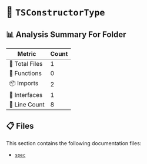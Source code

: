 # 📁 `TSConstructorType`

## 📊 Analysis Summary For Folder

| Metric | Count |
|--------|-------|
| 📁 Total Files | 1 |
| 🔧 Functions | 0 |
| 📦 Imports | 2 |
| 📐 Interfaces | 1 |
| 🔢 Line Count | 8 |


## 📋 Files

This section contains the following documentation files:

- [`spec`](./spec.md)